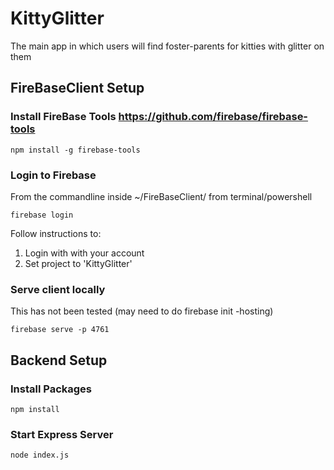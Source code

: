 # KittyGlitter
The main app in which users will find foster-parents for kitties with glitter on them

## FireBaseClient Setup
### Install FireBase Tools https://github.com/firebase/firebase-tools
```
npm install -g firebase-tools
```
### Login to Firebase
From the commandline inside ~/FireBaseClient/ from terminal/powershell
```
firebase login
```

Follow instructions to:
1) Login with with your account
2) Set project to 'KittyGlitter'

### Serve client locally
This has not been tested (may need to do firebase init -hosting)
```
firebase serve -p 4761
```

## Backend Setup
### Install Packages
```
npm install
```
### Start Express Server
```
node index.js
```
